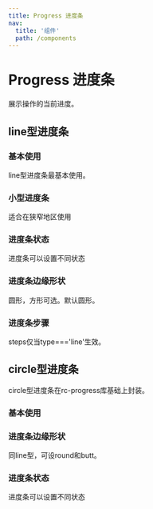 ```yaml
---
title: Progress 进度条
nav:
  title: '组件'
  path: /components
---
```

# Progress 进度条

展示操作的当前进度。

## line型进度条
### 基本使用
line型进度条最基本使用。
<code src="./demos/line-base.tsx"></code>

### 小型进度条
适合在狭窄地区使用
<code src="./demos/line-small.tsx"></code>

### 进度条状态
进度条可以设置不同状态
<code src="./demos/line-status.tsx"></code>

### 进度条边缘形状
圆形，方形可选。默认圆形。
<code src="./demos/line-strokeLinecap.tsx"></code>

### 进度条步骤
steps仅当type==='line'生效。
<code src="./demos/line-step.tsx"></code>

## circle型进度条
circle型进度条在rc-progress库基础上封装。
### 基本使用
<code src="./demos/circle-base.tsx"></code>

### 进度条边缘形状
同line型，可设round和butt。
<code src="./demos/circle-strokeLineCap.tsx"></code>

### 进度条状态
进度条可以设置不同状态
<code src="./demos/circle-status.tsx"></code>